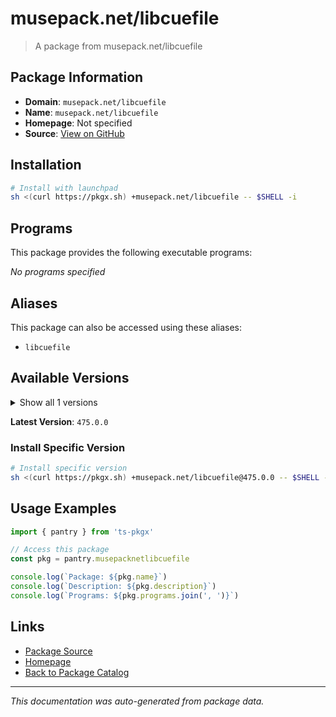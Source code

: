 # musepack.net/libcuefile

> A package from musepack.net/libcuefile

## Package Information

- **Domain**: `musepack.net/libcuefile`
- **Name**: `musepack.net/libcuefile`
- **Homepage**: Not specified
- **Source**: [View on GitHub](https://github.com/pkgxdev/pantry/tree/main/projects/musepack.net/libcuefile/package.yml)

## Installation

```bash
# Install with launchpad
sh <(curl https://pkgx.sh) +musepack.net/libcuefile -- $SHELL -i
```

## Programs

This package provides the following executable programs:

*No programs specified*

## Aliases

This package can also be accessed using these aliases:

- `libcuefile`

## Available Versions

<details>
<summary>Show all 1 versions</summary>

- `475.0.0`

</details>

**Latest Version**: `475.0.0`

### Install Specific Version

```bash
# Install specific version
sh <(curl https://pkgx.sh) +musepack.net/libcuefile@475.0.0 -- $SHELL -i
```

## Usage Examples

```typescript
import { pantry } from 'ts-pkgx'

// Access this package
const pkg = pantry.musepacknetlibcuefile

console.log(`Package: ${pkg.name}`)
console.log(`Description: ${pkg.description}`)
console.log(`Programs: ${pkg.programs.join(', ')}`)
```

## Links

- [Package Source](https://github.com/pkgxdev/pantry/tree/main/projects/musepack.net/libcuefile/package.yml)
- [Homepage](#)
- [Back to Package Catalog](../package-catalog.md)

---

*This documentation was auto-generated from package data.*
